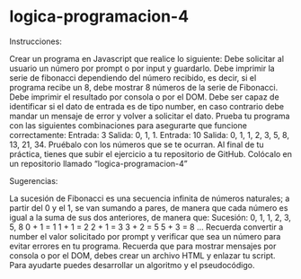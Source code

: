 # logica-programacion-4

Instrucciones:

Crear un programa en Javascript que realice lo siguiente:
Debe solicitar al usuario un número por prompt o por input y guardarlo.
Debe imprimir la serie de fibonacci dependiendo del número recibido, es decir, si el programa recibe un 8, debe mostrar 8 números de la serie de Fibonacci.
Debe imprimir el resultado por consola o por el DOM.
Debe ser capaz de identificar si el dato de entrada es de tipo number, en caso contrario debe mandar un mensaje de error y volver a solicitar el dato.
Prueba tu programa con las siguientes combinaciones para asegurarte que funcione correctamente:
Entrada: 
3
Salida: 
0, 1, 1.
Entrada: 
10
Salida: 
0, 1, 1, 2, 3, 5, 8, 13, 21, 34.
Pruébalo con los números que se te ocurran.
Al final de tu práctica, tienes que subir el ejercicio a tu repositorio de GitHub.
Colócalo en un repositorio llamado “logica-programacion-4”
 

Sugerencias:

La sucesión de Fibonacci es una secuencia infinita de números naturales; a partir del 0 y el 1, se van sumando a pares, de manera que cada número es igual a la suma de sus dos anteriores, de manera que:
Sucesión: 0, 1, 1, 2, 3, 5, 8
0 + 1 = 1
1 + 1 = 2
2 + 1 = 3
3 + 2 = 5
5 + 3 = 8
…
Recuerda convertir a number el valor solicitado por prompt y verificar que sea un número para evitar errores en tu programa.
Recuerda que para mostrar mensajes por consola o por el DOM, debes crear un archivo HTML y enlazar tu script.
Para ayudarte puedes desarrollar un algoritmo y el pseudocódigo.